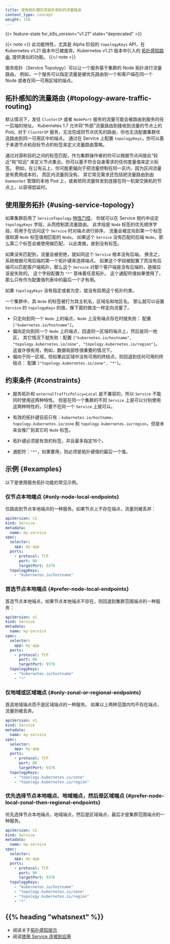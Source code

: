```yaml
---
title: 使用拓扑键实现拓扑感知的流量路由
content_type: concept
weight: 150
---
```



{{< feature-state for_k8s_version="v1.21" state="deprecated" >}}

{{< note >}}
此功能特性，尤其是 Alpha 阶段的 `topologyKeys` API，在 Kubernetes v1.21
版本中已被废弃。Kubernetes v1.21 版本中引入的
[拓扑感知路由](/zh-cn/docs/concepts/services-networking/topology-aware-routing/),
提供类似的功能。
{{</ note >}}

服务拓扑（Service Topology）可以让一个服务基于集群的 Node 拓扑进行流量路由。
例如，一个服务可以指定流量是被优先路由到一个和客户端在同一个 Node 或者在同一可用区域的端点。


## 拓扑感知的流量路由   {#topology-aware-traffic-routing}

默认情况下，发往 `ClusterIP` 或者 `NodePort` 服务的流量可能会被路由到服务的任一后端的地址。
Kubernetes 1.7 允许将“外部”流量路由到接收到流量的节点上的 Pod。对于 `ClusterIP`
服务，无法完成同节点优先的路由，你也无法配置集群优选路由到同一可用区中的端点。
通过在 Service 上配置 `topologyKeys`，你可以基于来源节点和目标节点的标签来定义流量路由策略。

通过对源和目的之间的标签匹配，作为集群操作者的你可以根据节点间彼此“较近”和“较远”
来定义节点集合。你可以基于符合自身需求的任何度量值来定义标签。
例如，在公有云上，你可能更偏向于把流量控制在同一区内，因为区间流量是有费用成本的，
而区内流量则没有。
其它常见需求还包括把流量路由到由 `DaemonSet` 管理的本地 Pod
上，或者把将流量转发到连接在同一机架交换机的节点上，以获得低延时。


## 使用服务拓扑 {#using-service-topology}

如果集群启用了 `ServiceTopology`
[特性门控](/zh-cn/docs/reference/command-line-tools-reference/feature-gates/)，
你就可以在 Service 规约中设定 `topologyKeys` 字段，从而控制其流量路由。
此字段是 `Node` 标签的优先顺序字段，将用于在访问这个 `Service` 时对端点进行排序。
流量会被定向到第一个标签值和源 `Node` 标签值相匹配的 `Node`。
如果这个 `Service` 没有匹配的后端 `Node`，那么第二个标签会被使用做匹配，
以此类推，直到没有标签。

如果没有匹配到，流量会被拒绝，就如同这个 `Service` 根本没有后端。
换言之，系统根据可用后端的第一个拓扑键来选择端点。
如果这个字段被配置了而没有后端可以匹配客户端拓扑，那么这个 `Service` 
对那个客户端是没有后端的，链接应该是失败的。
这个字段配置为 `"*"` 意味着任意拓扑。
这个通配符值如果使用了，那么只有作为配置值列表中的最后一个才有用。

如果 `topologyKeys` 没有指定或者为空，就没有启用这个拓扑约束。

一个集群中，其 `Node` 的标签被打为其主机名，区域名和地区名。
那么就可以设置 `Service` 的 `topologyKeys` 的值，像下面的做法一样定向流量了。

* 只定向到同一个 `Node` 上的端点，`Node` 上没有端点存在时就失败：
  配置 `["kubernetes.io/hostname"]`。
* 偏向定向到同一个 `Node`  上的端点，回退同一区域的端点上，然后是同一地区，
  其它情况下就失败：配置 `["kubernetes.io/hostname", "topology.kubernetes.io/zone", "topology.kubernetes.io/region"]`。
  这或许很有用，例如，数据局部性很重要的情况下。
* 偏向于同一区域，但如果此区域中没有可用的终结点，则回退到任何可用的终结点：
  配置 `["topology.kubernetes.io/zone", "*"]`。

## 约束条件 {#constraints}

* 服务拓扑和 `externalTrafficPolicy=Local` 是不兼容的，所以 `Service` 不能同时使用这两种特性。
  但是在同一个集群的不同 `Service` 上是可以分别使用这两种特性的，只要不在同一个
  `Service` 上就可以。

* 有效的拓扑键目前只有：`kubernetes.io/hostname`、`topology.kubernetes.io/zone` 和
  `topology.kubernetes.io/region`，但是未来会推广到其它的 `Node` 标签。

* 拓扑键必须是有效的标签，并且最多指定16个。

* 通配符：`"*"`，如果要用，则必须是拓扑键值的最后一个值。 

## 示例   {#examples}

以下是使用服务拓扑功能的常见示例。

### 仅节点本地端点   {#only-node-local-endpoints}

仅路由到节点本地端点的一种服务。如果节点上不存在端点，流量则被丢弃：

```yaml
apiVersion: v1
kind: Service
metadata:
  name: my-service
spec:
  selector:
    app: my-app
  ports:
    - protocol: TCP
      port: 80
      targetPort: 9376
  topologyKeys:
    - "kubernetes.io/hostname"
```

### 首选节点本地端点   {#prefer-node-local-endpoints}

首选节点本地端点，如果节点本地端点不存在，则回退到集群范围端点的一种服务：

```yaml
apiVersion: v1
kind: Service
metadata:
  name: my-service
spec:
  selector:
    app: my-app
  ports:
    - protocol: TCP
      port: 80
      targetPort: 9376
  topologyKeys:
    - "kubernetes.io/hostname"
    - "*"
```

### 仅地域或区域端点   {#only-zonal-or-regional-endpoints}

首选地域端点而不是区域端点的一种服务。 如果以上两种范围内均不存在端点，
流量则被丢弃。

```yaml
apiVersion: v1
kind: Service
metadata:
  name: my-service
spec:
  selector:
    app: my-app
  ports:
    - protocol: TCP
      port: 80
      targetPort: 9376
  topologyKeys:
    - "topology.kubernetes.io/zone"
    - "topology.kubernetes.io/region"
```

### 优先选择节点本地端点、地域端点，然后是区域端点   {#prefer-node-local-zonal-then-regional-endpoints}

优先选择节点本地端点，地域端点，然后是区域端点，最后才是集群范围端点的一种服务。

```yaml
apiVersion: v1
kind: Service
metadata:
  name: my-service
spec:
  selector:
    app: my-app
  ports:
    - protocol: TCP
      port: 80
      targetPort: 9376
  topologyKeys:
    - "kubernetes.io/hostname"
    - "topology.kubernetes.io/zone"
    - "topology.kubernetes.io/region"
    - "*"
```

## {{% heading "whatsnext" %}}
* 阅读关于[拓扑感知提示](/zh-cn/docs/concepts/services-networking/topology-aware-hints/)
* 阅读[使用 Service 连接到应用](/zh-cn/docs/tutorials/services/connect-applications-service/)

